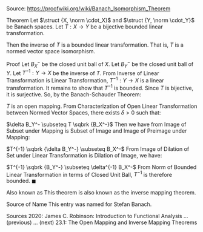 # 

Source: https://proofwiki.org/wiki/Banach_Isomorphism_Theorem



Theorem
Let $\struct {X, \norm \cdot_X}$ and $\struct {Y, \norm \cdot_Y}$ be Banach spaces.
Let $T : X \to Y$ be a bijective bounded linear transformation.

Then the inverse of $T$ is a bounded linear transformation.
That is, $T$ is a normed vector space isomorphism.


Proof
Let $B_X^-$ be the closed unit ball of $X$.
Let $B_Y^-$ be the closed unit ball of $Y$.
Let $T^{-1} : Y \to X$ be the inverse of $T$.
From Inverse of Linear Transformation is Linear Transformation, $T^{-1} : Y \to X$ is a linear transformation.
It remains to show that $T^{-1}$ is bounded.
Since $T$ is bijective, it is surjective.
So, by the Banach-Schauder Theorem:

$T$ is an open mapping.
From Characterization of Open Linear Transformation between Normed Vector Spaces, there exists $\delta > 0$ such that: 

$\delta B_Y^- \subseteq T \sqbrk {B_X^-}$
Then we have from Image of Subset under Mapping is Subset of Image and Image of Preimage under Mapping: 

$T^{-1} \sqbrk {\delta B_Y^-} \subseteq B_X^-$
From Image of Dilation of Set under Linear Transformation is Dilation of Image, we have: 

$T^{-1} \sqbrk {B_Y^-} \subseteq \delta^{-1} B_X^-$
From Norm of Bounded Linear Transformation in terms of Closed Unit Ball, $T^{-1}$ is therefore bounded.
$\blacksquare$


Also known as
This theorem is also known as the inverse mapping theorem.


Source of Name
This entry was named for Stefan Banach.


Sources
2020: James C. Robinson: Introduction to Functional Analysis ... (previous) ... (next) $23.1$: The Open Mapping and Inverse Mapping Theorems




